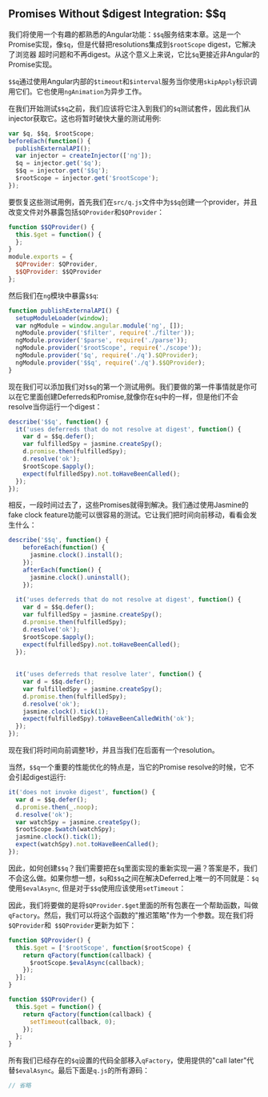 ## Promises Without $digest Integration: $$q
我们将使用一个有趣的都熟悉的Angular功能：`$$q`服务结束本章。这是一个Promise实现，像`$q`，但是代替把resolutions集成到`$rootScope` digest，它解决了浏览器
超时问题和不再digest。从这个意义上来说，它比`$q`更接近非Angular的Promise实现。

`$$q`通过使用Angular内部的`$timeout`和`$interval`服务当你使用`skipApply`标识调用它们。它也使用`ngAnimation`为异步工作。

在我们开始测试`$$q`之前，我们应该将它注入到我们的`$q`测试套件，因此我们从injector获取它。这也将暂时破快大量的测试用例:
```js
var $q, $$q, $rootScope;
beforeEach(function() {
  publishExternalAPI();
  var injector = createInjector(['ng']);
  $q = injector.get('$q');
  $$q = injector.get('$$q');
  $rootScope = injector.get('$rootScope');
});
```
要恢复这些测试用例，首先我们在`src/q.js`文件中为`$$q`创建一个provider，并且改变文件对外暴露包括`$QProvider`和`$QProvider`：
```js
function $$QProvider() {
  this.$get = function() {
  }; 
}
module.exports = {
  $QProvider: $QProvider,
  $$QProvider: $$QProvider
};
```
然后我们在`ng`模块中暴露`$$q`:
```js
function publishExternalAPI() {
  setupModuleLoader(window);
  var ngModule = window.angular.module('ng', []);
  ngModule.provider('$filter', require('./filter'));
  ngModule.provider('$parse', require('./parse'));
  ngModule.provider('$rootScope', require('./scope'));
  ngModule.provider('$q', require('./q').$QProvider);
  ngModule.provider('$$q', require('./q').$$QProvider);
}
```
现在我们可以添加我们对`$$q`的第一个测试用例。我们要做的第一件事情就是你可以在它里面创建Deferreds和Promise,就像你在`$q`中的一样，但是他们不会resolve当你运行一个digest：
```js
describe('$$q', function() {
  it('uses deferreds that do not resolve at digest', function() {
    var d = $$q.defer();
    var fulfilledSpy = jasmine.createSpy();
    d.promise.then(fulfilledSpy);
    d.resolve('ok');
    $rootScope.$apply();
    expect(fulfilledSpy).not.toHaveBeenCalled();
  });
});
```
相反，一段时间过去了，这些Promises就得到解决。我们通过使用Jasmine的fake clock feature功能可以很容易的测试。它让我们把时间向前移动，看看会发生什么：
```js
describe('$$q', function() {
	beforeEach(function() {
      jasmine.clock().install();
    });
    afterEach(function() {
      jasmine.clock().uninstall();
    });
    
  it('uses deferreds that do not resolve at digest', function() {
    var d = $$q.defer();
    var fulfilledSpy = jasmine.createSpy();
    d.promise.then(fulfilledSpy);
    d.resolve('ok');
    $rootScope.$apply();
    expect(fulfilledSpy).not.toHaveBeenCalled();
  });
  
  
  it('uses deferreds that resolve later', function() {
    var d = $$q.defer();
    var fulfilledSpy = jasmine.createSpy();
    d.promise.then(fulfilledSpy);
    d.resolve('ok');
    jasmine.clock().tick(1);
    expect(fulfilledSpy).toHaveBeenCalledWith('ok');
  });
});
```
现在我们将时间向前调整1秒，并且当我们在后面有一个resolution。

当然，`$$q`一个重要的性能优化的特点是，当它的Promise resolve的时候，它不会引起digest运行:
```js
it('does not invoke digest', function() {
  var d = $$q.defer();
  d.promise.then(_.noop);
  d.resolve('ok');
  var watchSpy = jasmine.createSpy();
  $rootScope.$watch(watchSpy);
  jasmine.clock().tick(1);
  expect(watchSpy).not.toHaveBeenCalled();
});
```
因此，如何创建`$$q`？我们需要把在`$q`里面实现的重新实现一遍？答案是不，我们不会这么做。如果你想一想，`$q`和`$$q`之间在解决Deferred上唯一的不同就是：`$q`使用`$evalAsync`,
但是对于`$$q`使用应该使用`setTimeout`：

因此，我们将要做的是将`$QProvider.$get`里面的所有包裹在一个帮助函数，叫做`qFactory`。然后，我们可以将这个函数的"推迟策略"作为一个参数。现在我们将`$QProvider`和` $$QProvider`更新为如下：

```js
function $QProvider() {
  this.$get = ['$rootScope', function($rootScope) {
    return qFactory(function(callback) {
      $rootScope.$evalAsync(callback);
    });
  }];
}

function $$QProvider() {
  this.$get = function() {
    return qFactory(function(callback) {
      setTimeout(callback, 0);
    });
  }; 
}
```
所有我们已经存在的`$q`设置的代码全部移入`qFactory`，使用提供的"call later"代替`$evalAsync`。最后下面是`q.js`的所有源码：
```js
// 省略
```